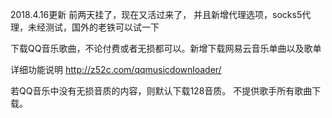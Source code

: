 2018.4.16更新
前两天挂了，现在又活过来了，
并且新增代理选项，socks5代理，未经测试，国外的老铁可以试一下





下载QQ音乐歌曲，不论付费或者无损都可以。新增下载网易云音乐单曲以及歌单

详细功能说明 http://z52c.com/qqmusicdownloader/

若QQ音乐中没有无损音质的内容，则默认下载128音质。 不提供歌手所有歌曲下载。
